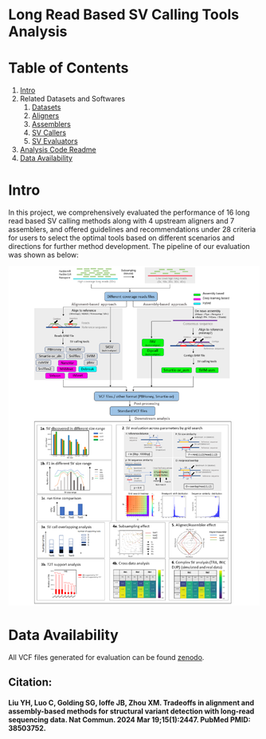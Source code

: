 # Long Read Based SV Calling Tools Analysis
# Table of Contents
1. [Intro](#Intro)
1. Related Datasets and Softwares
    1. [Datasets](docs/Datasets.md)
    1. [Aligners](docs/Aligners.md)
    1. [Assemblers](docs/Assemblers.md)
    1. [SV Callers](docs/SVCallers.md)
    1. [SV Evaluators](docs/SVEvaluators.md)
1. [Analysis Code Readme](bin/README.md)
1. [Data Availability](#Data-Availability)

# Intro
In this project, we comprehensively evaluated the performance of 16 long read based SV calling methods along with 4 upstream aligners and 7 assemblers, and offered guidelines and recommendations under 28 criteria for users to select the optimal tools based on different scenarios and directions for further method development. The pipeline of our evaluation was shown as below:


![pipeline](docs/Figure1.png)

# Data Availability
All VCF files generated for evaluation can be found [zenodo](https://zenodo.org/record/8287836).

## Citation:
#### Liu YH, Luo C, Golding SG, Ioffe JB, Zhou XM. Tradeoffs in alignment and assembly-based methods for structural variant detection with long-read sequencing data. Nat Commun. 2024 Mar 19;15(1):2447. PubMed PMID: 38503752.

